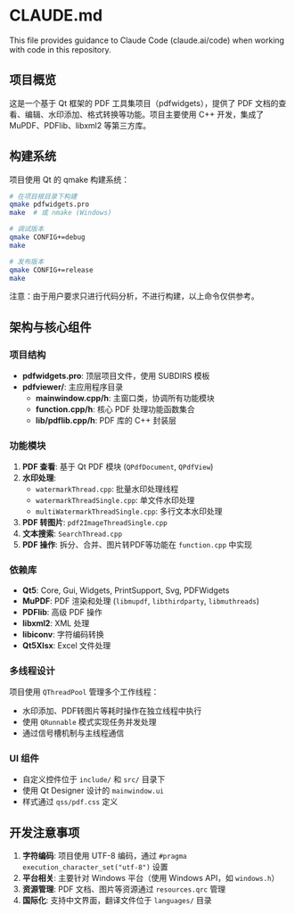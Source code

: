 # CLAUDE.md

This file provides guidance to Claude Code (claude.ai/code) when working with code in this repository.

## 项目概览

这是一个基于 Qt 框架的 PDF 工具集项目（pdfwidgets），提供了 PDF 文档的查看、编辑、水印添加、格式转换等功能。项目主要使用 C++ 开发，集成了 MuPDF、PDFlib、libxml2 等第三方库。

## 构建系统

项目使用 Qt 的 qmake 构建系统：

```bash
# 在项目根目录下构建
qmake pdfwidgets.pro
make  # 或 nmake (Windows)

# 调试版本
qmake CONFIG+=debug
make

# 发布版本  
qmake CONFIG+=release
make
```

注意：由于用户要求只进行代码分析，不进行构建，以上命令仅供参考。

## 架构与核心组件

### 项目结构
- **pdfwidgets.pro**: 顶层项目文件，使用 SUBDIRS 模板
- **pdfviewer/**: 主应用程序目录
  - **mainwindow.cpp/h**: 主窗口类，协调所有功能模块
  - **function.cpp/h**: 核心 PDF 处理功能函数集合
  - **lib/pdflib.cpp/h**: PDF 库的 C++ 封装层

### 功能模块
1. **PDF 查看**: 基于 Qt PDF 模块 (`QPdfDocument`, `QPdfView`)
2. **水印处理**: 
   - `watermarkThread.cpp`: 批量水印处理线程
   - `watermarkThreadSingle.cpp`: 单文件水印处理
   - `multiWatermarkThreadSingle.cpp`: 多行文本水印处理
3. **PDF 转图片**: `pdf2ImageThreadSingle.cpp` 
4. **文本搜索**: `SearchThread.cpp`
5. **PDF 操作**: 拆分、合并、图片转PDF等功能在 `function.cpp` 中实现

### 依赖库
- **Qt5**: Core, Gui, Widgets, PrintSupport, Svg, PDFWidgets
- **MuPDF**: PDF 渲染和处理 (`libmupdf`, `libthirdparty`, `libmuthreads`)
- **PDFlib**: 高级 PDF 操作
- **libxml2**: XML 处理
- **libiconv**: 字符编码转换
- **Qt5Xlsx**: Excel 文件处理

### 多线程设计
项目使用 `QThreadPool` 管理多个工作线程：
- 水印添加、PDF转图片等耗时操作在独立线程中执行
- 使用 `QRunnable` 模式实现任务并发处理
- 通过信号槽机制与主线程通信

### UI 组件
- 自定义控件位于 `include/` 和 `src/` 目录下
- 使用 Qt Designer 设计的 `mainwindow.ui`
- 样式通过 `qss/pdf.css` 定义

## 开发注意事项

1. **字符编码**: 项目使用 UTF-8 编码，通过 `#pragma execution_character_set("utf-8")` 设置
2. **平台相关**: 主要针对 Windows 平台（使用 Windows API，如 `windows.h`）
3. **资源管理**: PDF 文档、图片等资源通过 `resources.qrc` 管理
4. **国际化**: 支持中文界面，翻译文件位于 `languages/` 目录